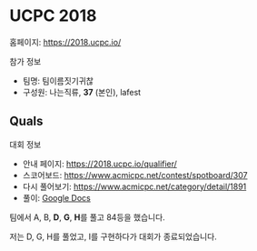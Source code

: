 # UCPC 2018

홈페이지: <https://2018.ucpc.io/>

참가 정보

- 팀명: 팀이름짓기귀찮
- 구성원: 나는직류, **37** (본인), lafest

## Quals

대회 정보

- 안내 페이지: <https://2018.ucpc.io/qualifier/>
- 스코어보드: <https://www.acmicpc.net/contest/spotboard/307>
- 다시 풀어보기: <https://www.acmicpc.net/category/detail/1891>
- 풀이: [Google Docs](https://docs.google.com/presentation/d/1y4f_ZCcWgCZocPZozsaFZpn2AJSx3ZtPwEFM3h7NurU/edit?usp=sharing)

팀에서 A, B, **D**, **G**, **H**를 풀고 84등을 했습니다.

저는 D, G, H를 풀었고, I를 구현하다가 대회가 종료되었습니다.

